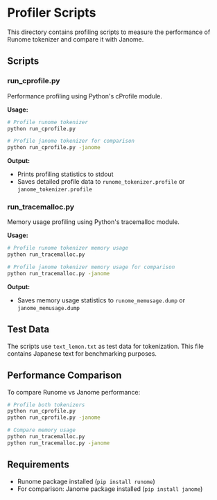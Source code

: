 # Profiler Scripts

This directory contains profiling scripts to measure the performance of Runome tokenizer and compare it with Janome.

## Scripts

### run_cprofile.py

Performance profiling using Python's cProfile module.

**Usage:**
```bash
# Profile runome tokenizer
python run_cprofile.py

# Profile janome tokenizer for comparison
python run_cprofile.py -janome
```

**Output:**
- Prints profiling statistics to stdout
- Saves detailed profile data to `runome_tokenizer.profile` or `janome_tokenizer.profile`

### run_tracemalloc.py

Memory usage profiling using Python's tracemalloc module.

**Usage:**
```bash
# Profile runome tokenizer memory usage
python run_tracemalloc.py

# Profile janome tokenizer memory usage for comparison
python run_tracemalloc.py -janome
```

**Output:**
- Saves memory usage statistics to `runome_memusage.dump` or `janome_memusage.dump`

## Test Data

The scripts use `text_lemon.txt` as test data for tokenization. This file contains Japanese text for benchmarking purposes.

## Performance Comparison

To compare Runome vs Janome performance:

```bash
# Profile both tokenizers
python run_cprofile.py
python run_cprofile.py -janome

# Compare memory usage
python run_tracemalloc.py
python run_tracemalloc.py -janome
```

## Requirements

- Runome package installed (`pip install runome`)
- For comparison: Janome package installed (`pip install janome`)